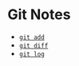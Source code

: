 Git Notes
=========

- [`git add`](https://github.com/Crossroadsman/git-notes/blob/master/add.md)
- [`git diff`](https://github.com/Crossroadsman/git-notes/blob/master/diff.md)
- [`git log`](https://github.com/Crossroadsman/git-notes/blob/master/log.md)
